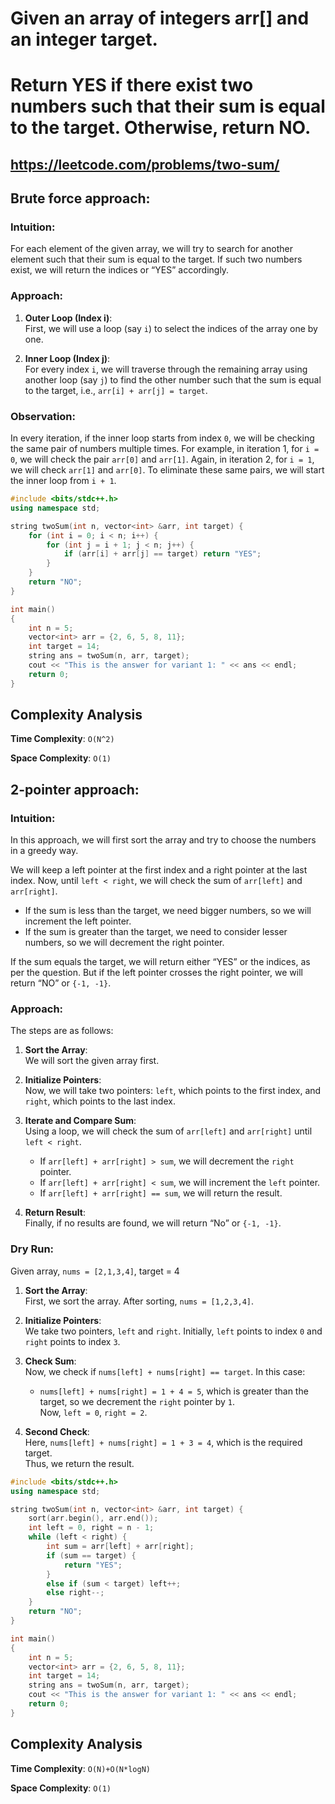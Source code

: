 # Given an array of integers arr[] and an integer target.
# Return YES if there exist two numbers such that their sum is equal to the target. Otherwise, return NO.

## https://leetcode.com/problems/two-sum/

## Brute force approach:

### Intuition:

For each element of the given array, we will try to search for another element such that their sum is equal to the target. If such two numbers exist, we will return the indices or “YES” accordingly.

### Approach:

1. **Outer Loop (Index i)**:  
   First, we will use a loop (say `i`) to select the indices of the array one by one.

2. **Inner Loop (Index j)**:  
   For every index `i`, we will traverse through the remaining array using another loop (say `j`) to find the other number such that the sum is equal to the target, i.e., `arr[i] + arr[j] = target`.

### Observation:

In every iteration, if the inner loop starts from index `0`, we will be checking the same pair of numbers multiple times. For example, in iteration 1, for `i = 0`, we will check the pair `arr[0]` and `arr[1]`. Again, in iteration 2, for `i = 1`, we will check `arr[1]` and `arr[0]`. To eliminate these same pairs, we will start the inner loop from `i + 1`.


```cpp
#include <bits/stdc++.h>
using namespace std;

string twoSum(int n, vector<int> &arr, int target) {
    for (int i = 0; i < n; i++) {
        for (int j = i + 1; j < n; j++) {
            if (arr[i] + arr[j] == target) return "YES";
        }
    }
    return "NO";
}

int main()
{
    int n = 5;
    vector<int> arr = {2, 6, 5, 8, 11};
    int target = 14;
    string ans = twoSum(n, arr, target);
    cout << "This is the answer for variant 1: " << ans << endl;
    return 0;
}
```

## Complexity Analysis

**Time Complexity**: `O(N^2)`

**Space Complexity**: `O(1)`

## 2-pointer approach:

### Intuition:

In this approach, we will first sort the array and try to choose the numbers in a greedy way.

We will keep a left pointer at the first index and a right pointer at the last index. Now, until `left < right`, we will check the sum of `arr[left]` and `arr[right]`. 
- If the sum is less than the target, we need bigger numbers, so we will increment the left pointer.
- If the sum is greater than the target, we need to consider lesser numbers, so we will decrement the right pointer.

If the sum equals the target, we will return either “YES” or the indices, as per the question. 
But if the left pointer crosses the right pointer, we will return “NO” or `{-1, -1}`.

### Approach:

The steps are as follows:

1. **Sort the Array**:  
   We will sort the given array first.

2. **Initialize Pointers**:  
   Now, we will take two pointers: `left`, which points to the first index, and `right`, which points to the last index.

3. **Iterate and Compare Sum**:  
   Using a loop, we will check the sum of `arr[left]` and `arr[right]` until `left < right`.  
   - If `arr[left] + arr[right] > sum`, we will decrement the `right` pointer.
   - If `arr[left] + arr[right] < sum`, we will increment the `left` pointer.
   - If `arr[left] + arr[right] == sum`, we will return the result.

4. **Return Result**:  
   Finally, if no results are found, we will return “No” or `{-1, -1}`.


### Dry Run: 

Given array, `nums = [2,1,3,4]`, target = 4

1. **Sort the Array**:  
   First, we sort the array. After sorting, `nums = [1,2,3,4]`.

2. **Initialize Pointers**:  
   We take two pointers, `left` and `right`. Initially, `left` points to index `0` and `right` points to index `3`.

3. **Check Sum**:  
   Now, we check if `nums[left] + nums[right] == target`. In this case:  
   - `nums[left] + nums[right] = 1 + 4 = 5`, which is greater than the target, so we decrement the `right` pointer by `1`.  
   Now, `left = 0`, `right = 2`.

4. **Second Check**:  
   Here, `nums[left] + nums[right] = 1 + 3 = 4`, which is the required target.  
   Thus, we return the result.


```cpp
#include <bits/stdc++.h>
using namespace std;

string twoSum(int n, vector<int> &arr, int target) {
    sort(arr.begin(), arr.end());
    int left = 0, right = n - 1;
    while (left < right) {
        int sum = arr[left] + arr[right];
        if (sum == target) {
            return "YES";
        }
        else if (sum < target) left++;
        else right--;
    }
    return "NO";
}

int main()
{
    int n = 5;
    vector<int> arr = {2, 6, 5, 8, 11};
    int target = 14;
    string ans = twoSum(n, arr, target);
    cout << "This is the answer for variant 1: " << ans << endl;
    return 0;
}
```

## Complexity Analysis

**Time Complexity**: `O(N)+O(N*logN)`

**Space Complexity**: `O(1)`
